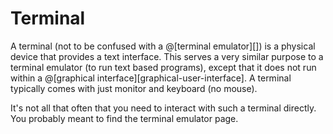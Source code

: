 # Terminal

A terminal (not to be confused with a @[terminal emulator][]) is a physical device
that provides a text interface. This serves a very similar purpose to a terminal
emulator (to run text based programs), except that it does not run within a @[graphical
interface][graphical-user-interface]. A terminal typically comes with just monitor and
keyboard (no mouse).

It's not all that often that you need to interact with such a terminal directly. You
probably meant to find the terminal emulator page.
